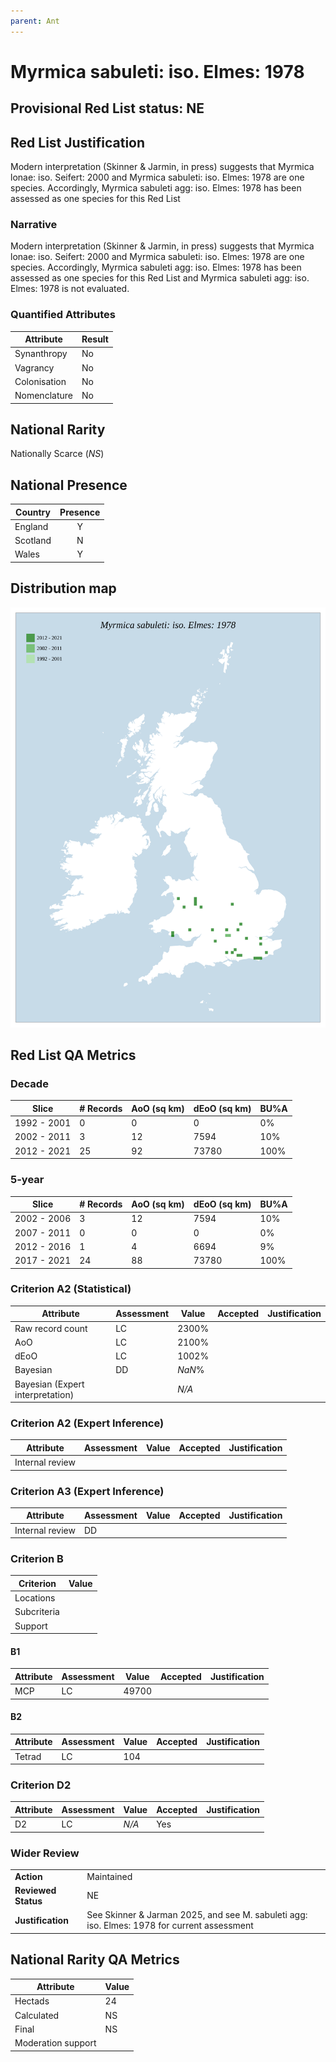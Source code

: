 ```yaml
---
parent: Ant
---
```


# Myrmica sabuleti: iso. Elmes: 1978

## Provisional Red List status: NE


## Red List Justification
Modern interpretation (Skinner & Jarmin, in press) suggests that Myrmica lonae: iso. Seifert: 2000 and Myrmica sabuleti: iso. Elmes: 1978 are one species. Accordingly, Myrmica sabuleti agg: iso. Elmes: 1978 has been assessed as one species for this Red List

### Narrative
Modern interpretation (Skinner & Jarmin, in press) suggests that Myrmica lonae: iso. Seifert: 2000 and Myrmica sabuleti: iso. Elmes: 1978 are one species. Accordingly, Myrmica sabuleti agg: iso. Elmes: 1978 has been assessed as one species for this Red List and Myrmica sabuleti agg: iso. Elmes: 1978 is not evaluated.



### Quantified Attributes
|Attribute|Result|
|---|---|
|Synanthropy|No|
|Vagrancy|No|
|Colonisation|No|
|Nomenclature|No|


## National Rarity
Nationally Scarce (*NS*)

## National Presence
|Country|Presence
|---|:-:|
|England|Y|
|Scotland|N|
|Wales|Y|


## Distribution map
![](../map/101.svg)

## Red List QA Metrics
### Decade
| Slice | # Records | AoO (sq km) | dEoO (sq km) |BU%A |
|---|---|---|---|---|
|1992 - 2001|0|0|0|0%|
|2002 - 2011|3|12|7594|10%|
|2012 - 2021|25|92|73780|100%|

### 5-year
| Slice | # Records | AoO (sq km) | dEoO (sq km) |BU%A |
|---|---|---|---|---|
|2002 - 2006|3|12|7594|10%|
|2007 - 2011|0|0|0|0%|
|2012 - 2016|1|4|6694|9%|
|2017 - 2021|24|88|73780|100%|

### Criterion A2 (Statistical)
|Attribute|Assessment|Value|Accepted|Justification
|---|---|---|---|---|
|Raw record count|LC|2300%|||
|AoO|LC|2100%|||
|dEoO|LC|1002%|||
|Bayesian|DD|*NaN*%|||
|Bayesian (Expert interpretation)||*N/A*|||

### Criterion A2 (Expert Inference)
|Attribute|Assessment|Value|Accepted|Justification
|---|---|---|---|---|
|Internal review|||||

### Criterion A3 (Expert Inference)
|Attribute|Assessment|Value|Accepted|Justification
|---|---|---|---|---|
|Internal review|DD||||

### Criterion B
|Criterion| Value|
|---|---|
|Locations||
|Subcriteria||
|Support||

#### B1
|Attribute|Assessment|Value|Accepted|Justification
|---|---|---|---|---|
|MCP|LC|49700|||

#### B2
|Attribute|Assessment|Value|Accepted|Justification
|---|---|---|---|---|
|Tetrad|LC|104|||

### Criterion D2
|Attribute|Assessment|Value|Accepted|Justification
|---|---|---|---|---|
|D2|LC|*N/A*|Yes||

### Wider Review
|  |  |
|---|---|
|**Action**|Maintained|
|**Reviewed Status**|NE|
|**Justification**|See Skinner & Jarman 2025, and see M. sabuleti agg: iso. Elmes: 1978 for current assessment|

## National Rarity QA Metrics
|Attribute|Value|
|---|---|
|Hectads|24|
|Calculated|NS|
|Final|NS|
|Moderation support||
